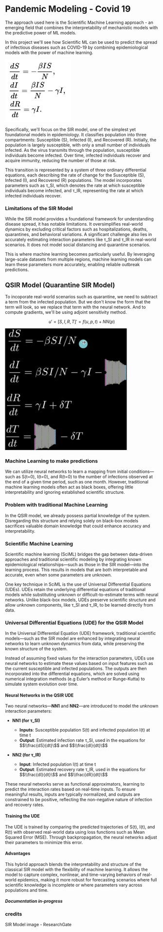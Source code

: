 # Pandemic Modeling - Covid 19

The approach used here is the Scientific Machine Learning approach - an emerging field that combines the interpretability of mechanistic models with the predictive power of ML models.

In this project we'll see how Scientific ML can be used to predict the spread of infectious diseases such as COVID-19 by combining epidemiological models with the power of machine learning. 

<img src="./assets/SIR.png">

Specifically, we'll focus on the SIR model, one of the simplest yet foundational models in epidemiology. It classifies population into three compartments: Susceptible (S), Infected (I), and Recovered (R). Initially, the population is largely susceptible, with only a small number of individuals infected. As the virus transmits through the population, susceptible individuals become infected. Over time, infected individuals recover and acquire immunity, reducing the number of those at risk.

This transition is represented by a system of three ordinary differential equations, each describing the rate of change for the Susceptible (S), Infected (I), and Recovered (R) populations. The model incorporates parameters such as τ_SI, which denotes the rate at which susceptible individuals become infected, and τ_IR, representing the rate at which infected individuals recover.

### Limitations of the SIR Model
While the SIR model provides a foundational framework for understanding disease spread, it has notable limitations. It oversimplifies real-world dynamics by excluding critical factors such as hospitalizations, deaths, quarantines, and behavioral variations. A significant challenge also lies in accurately estimating interaction parameters like τ_SI and τ_IR in real-world scenarios. It does not model social distancing and quarantine scenarios.

This is where machine learning becomes particularly useful. By leveraging large-scale datasets from multiple regions, machine learning models can learn these parameters more accurately, enabling reliable outbreak predictions.

## QSIR Model (Quarantine SIR Model)
To incoporate real-world scenarios such as quarantine, we need to subtract a term from the infected population. But we don't know the form that the term will look, so we replace that term with the neural network. And to compute gradients, we'll be using adjoint sensitivity method. 

$$
u' = [S, I, R, T]' = f(u, p, t) + NN(p)
$$

<img src="./assets/QSIR-with-NN.png" style="width: 400px;">

### Machine Learning to make predictions
We can utilize neural networks to learn a mapping from initial conditions—such as S(t=0), I(t=0), and R(t=0) to the number of infections observed at the end of a given time period, such as one month. However, traditional machine learning models often act as black boxes, offering little interpretability and ignoring established scientific structure.

### Problem with traditional Machine Learning
In the QSIR model, we already possess partial knowledge of the system. Disregarding this structure and relying solely on black-box models sacrifices valuable domain knowledge that could enhance accuracy and interpretability.

### Scientific Machine Learning
Scientific machine learning (SciML) bridges the gap between data-driven approaches and traditional scientific modeling by integrating known epidemiological relationships—such as those in the SIR model—into the learning process. This results in models that are both interpretable and accurate, even when some parameters are unknown.

One key technique in SciML is the use of Universal Differential Equations (UDEs). UDEs retain the underlying differential equations of traditional models while substituting unknown or difficult-to-estimate terms with neural networks. Unlike black-box models, UDEs preserve scientific structure and allow unknown components, like τ_SI and τ_IR, to be learned directly from data.

### Universal Differential Equations (UDE) for the QSIR Model
In the Universal Differential Equation (UDE) framework, traditional scientific models—such as the SIR model are enhanced by integrating neural networks to learn unknown dynamics from data, while preserving the known structure of the system.

Instead of assuming fixed values for the interaction parameters, UDEs use neural networks to estimate these values based on input features such as the current susceptible and infected populations. The outputs are then incorporated into the differential equations, which are solved using numerical integration methods (e.g Euler’s method or Runge-Kutta) to simulate system evolution over time.

#### **Neural Networks in the QSIR UDE**

Two neural networks—**NN1** and **NN2**—are introduced to model the unknown interaction parameters:

- **NN1 (for τ_SI)**  
  - **Inputs**: Susceptible population S(t) and infected population I(t) at time t
  - **Output**: Estimated infection rate τ_SI, used in the equations for $$\\frac{dS}{dt}\$$ and $$\\frac{dI}{dt}\$$

- **NN2 (for τ_IR)**  
  - **Input**: Infected population I(t) at time t
  - **Output**: Estimated recovery rate τ_IR, used in the equations for $$\\frac{dI}{dt}\$$ and $$\\frac{dR}{dt}\$$

These neural networks serve as functional approximators, learning to predict the interaction rates based on real-time inputs. To ensure meaningful results, inputs are typically normalized, and outputs are constrained to be positive, reflecting the non-negative nature of infection and recovery rates.

#### **Training the UDE**

The UDE is trained by comparing the predicted trajectories of S(t), I(t), and R(t) with observed real-world data using loss functions such as Mean Squared Error (MSE). Through backpropagation, the neural networks adjust their parameters to minimize this error.

#### **Advantages**

This hybrid approach blends the interpretability and structure of the classical SIR model with the flexibility of machine learning. It allows the model to capture complex, nonlinear, and time-varying behaviors of real-world epidemics, making it more robust for forecasting scenarios where full scientific knowledge is incomplete or where parameters vary across populations and time.

##### Documentation in-progress

### credits
SIR Model image - ResearchGate

